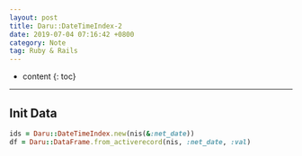 ```yaml
---
layout: post
title: Daru::DateTimeIndex-2
date: 2019-07-04 07:16:42 +0800
category: Note
tag: Ruby & Rails
---
```


* content
{: toc}
---

## Init Data

```ruby
ids = Daru::DateTimeIndex.new(nis(&:net_date))
df = Daru::DataFrame.from_activerecord(nis, :net_date, :val)
```

